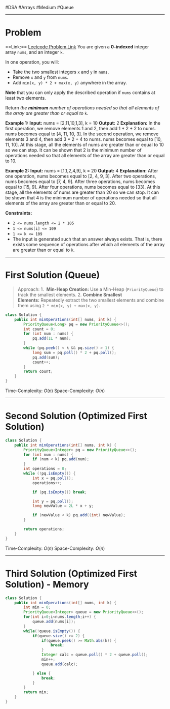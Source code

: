 #DSA #Arrays #Medium #Queue
___
# Problem
==Link:== [Leetcode Problem Link](https://leetcode.com/problems/minimum-operations-to-exceed-threshold-value-ii/description/?envType=daily-question&envId=2025-02-13)
You are given a **0-indexed** integer array `nums`, and an integer `k`.

In one operation, you will:

- Take the two smallest integers `x` and `y` in `nums`.
- Remove `x` and `y` from `nums`.
- Add `min(x, y) * 2 + max(x, y)` anywhere in the array.

**Note** that you can only apply the described operation if `nums` contains at least two elements.

Return _the **minimum** number of operations needed so that all elements of the array are greater than or equal to_ `k`.

**Example 1:**
	**Input:** nums = [2,11,10,1,3], k = 10
	**Output:** 2
	**Explanation:** In the first operation, we remove elements 1 and 2, then add 1 * 2 + 2 to nums. nums becomes equal to [4, 11, 10, 3].
	In the second operation, we remove elements 3 and 4, then add 3 * 2 + 4 to nums. nums becomes equal to [10, 11, 10].
	At this stage, all the elements of nums are greater than or equal to 10 so we can stop.
	It can be shown that 2 is the minimum number of operations needed so that all elements of the array are greater than or equal to 10.

**Example 2:**
	**Input:** nums = [1,1,2,4,9], k = 20
	**Output:** 4
	**Explanation:** After one operation, nums becomes equal to [2, 4, 9, 3].
	After two operations, nums becomes equal to [7, 4, 9].
	After three operations, nums becomes equal to [15, 9].
	After four operations, nums becomes equal to [33].
	At this stage, all the elements of nums are greater than 20 so we can stop.
	It can be shown that 4 is the minimum number of operations needed so that all elements of the array are greater than or equal to 20.

**Constraints:**
- `2 <= nums.length <= 2 * 105`
- `1 <= nums[i] <= 109`
- `1 <= k <= 109`
- The input is generated such that an answer always exists. That is, there exists some sequence of operations after which all elements of the array are greater than or equal to `k`.
___
# First Solution (Queue)
> Approach:
> 1️.  **Min-Heap Creation:** Use a Min-Heap (`PriorityQueue`) to track the smallest elements.
> 2️. **Combine Smallest Elements:** Repeatedly extract the two smallest elements and combine them using `2 * min(x, y) + max(x, y)`.

```java
class Solution {
    public int minOperations(int[] nums, int k) {
	    PriorityQueue<Long> pq = new PriorityQueue<>();
	    int count = 0;
	    for (int num : nums) {
	        pq.add(1L * num);
	    }
	    while (pq.peek() < k && pq.size() > 1) {
	        long sum = pq.poll() * 2 + pq.poll();
	        pq.add(sum);
	        count++;
	    }
	    return count;
	}
}
```
Time-Complexity: $O(n)$
Space-Complexity: $O(n)$
___
# Second Solution (Optimized First Solution)

```java
class Solution {
    public int minOperations(int[] nums, int k) {
        PriorityQueue<Integer> pq = new PriorityQueue<>();
        for (int num : nums) {
            if (num < k) pq.add(num);
        }
        int operations = 0;
        while (!pq.isEmpty()) {
            int x = pq.poll();
            operations++;

            if (pq.isEmpty()) break;

            int y = pq.poll();
            long newValue = 2L * x + y;

            if (newValue < k) pq.add((int) newValue);
        }

        return operations;
    }
}
```
Time-Complexity: $O(n)$
Space-Complexity: $O(n)$
____
# Third Solution (Optimized First Solution) - Memory

```java
class Solution {
    public int minOperations(int[] nums, int k) {
        int min = 0;
        PriorityQueue<Integer> queue = new PriorityQueue<>();
        for(int i=0;i<nums.length;i++) {
            queue.add(nums[i]);
        }
        while(!queue.isEmpty()) {
            if(queue.size() >= 2) {
                if(queue.peek() >= Math.abs(k)) {
                    break;
                }
                Integer calc = queue.poll() * 2 + queue.poll();
                min++;
                queue.add(calc);

            } else {
                break;
            }
        }
        return min;
    }
}
```
